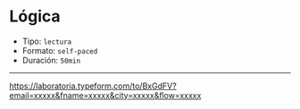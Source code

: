 # Lógica

* Tipo: `lectura`
* Formato: `self-paced`
* Duración: `50min`

***

https://laboratoria.typeform.com/to/BxGdFV?email=xxxxx&fname=xxxxx&city=xxxxx&flow=xxxxx
